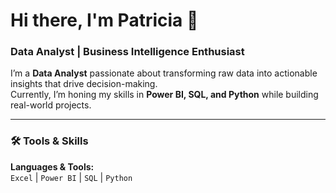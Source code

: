 # Hi there, I'm Patricia 👋  

### Data Analyst | Business Intelligence Enthusiast

I’m a **Data Analyst** passionate about transforming raw data into actionable insights that drive decision-making.  
Currently, I’m honing my skills in **Power BI, SQL, and Python** while building real-world projects.  


---

### 🛠 Tools & Skills
**Languages & Tools:**  
`Excel` | `Power BI` | `SQL` | `Python`  


